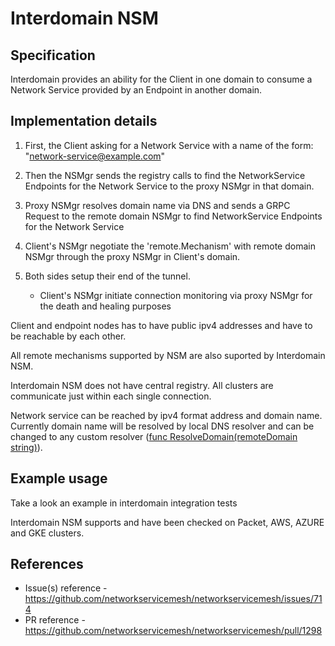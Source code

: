 Interdomain NSM
============================

Specification
-------------

Interdomain provides an ability for the Client in one domain to consume a Network Service provided by an Endpoint in another domain.

Implementation details
---------------------------------

1. First, the Client asking for a Network Service with a name of the form: "network-service@example.com"

2. Then the NSMgr sends the registry calls to find the NetworkService Endpoints for the Network Service to the proxy NSMgr in that domain.

3. Proxy NSMgr resolves domain name via DNS and sends a GRPC Request to the remote domain NSMgr to find NetworkService Endpoints for the Network Service

4. Client's NSMgr negotiate the 'remote.Mechanism' with remote domain NSMgr through the proxy NSMgr in Client's domain.

5. Both sides setup their end of the tunnel.
    *  Client's NSMgr initiate connection monitoring via proxy NSMgr for the death and healing purposes

Client and endpoint nodes has to have public ipv4 addresses and have to be reachable by each other.

All remote mechanisms supported by NSM are also suported by Interdomain NSM.

Interdomain NSM does not have central registry. All clusters are communicate just within each single connection.

Network service can be reached by ipv4 format address and domain name. Currently domain name will be resolved by local DNS resolver and can be changed to any custom resolver ([func ResolveDomain(remoteDomain string)](../../k8s/pkg/utils/interdomainutils.go)).

Example usage
------------------------

Take a look an example in interdomain integration tests

Interdomain NSM supports and have been checked on Packet, AWS, AZURE and GKE clusters. 

References
----------

* Issue(s) reference - https://github.com/networkservicemesh/networkservicemesh/issues/714
* PR reference - https://github.com/networkservicemesh/networkservicemesh/pull/1298